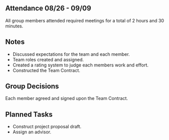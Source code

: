 ## Attendance 08/26 - 09/09
All group members attended required meetings for a total of 2 hours and 30 minutes.

## Notes 
- Discussed expectations for the team and each member. 
- Team roles created and assigned.
- Created a rating system to judge each members work and effort.
- Constructed the Team Contract. 

## Group Decisions
Each member agreed and signed upon the Team Contract.  

## Planned Tasks
- Construct project proposal draft.
- Assign an advisor.
